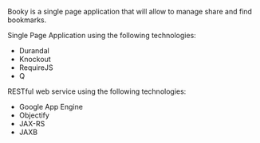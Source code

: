 Booky is a single page application that will allow to manage share and find bookmarks.

Single Page Application using the following technologies:
- Durandal
- Knockout
- RequireJS
- Q

RESTful web service using the following technologies:

- Google App Engine
- Objectify
- JAX-RS
- JAXB
